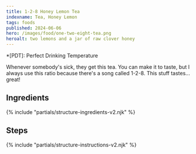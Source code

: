 ```yaml
---
title: 1-2-8 Honey Lemon Tea
indexname: Tea, Honey Lemon
tags: foods
published: 2024-06-06
hero: /images/food/one-two-eight-tea.png
heroalt: two lemons and a jar of raw clover honey
---
```


*[PDT]: Perfect Drinking Temperature

Whenever somebody's sick, they get this tea. You can make it to taste, but I always
use this ratio because there's a song called 1-2-8. This stuff tastes... great!

## Ingredients

{% include "partials/structure-ingredients-v2.njk" %}

## Steps

{% include "partials/structure-instructions-v2.njk" %}